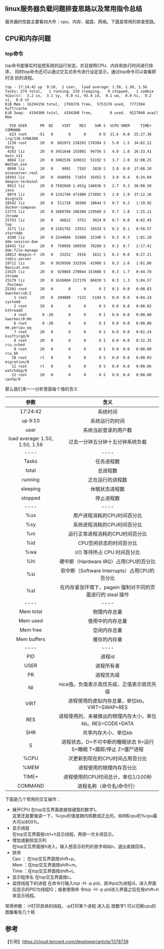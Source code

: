 ## linux服务器负载问题排查思路以及常用指令总结

服务器的性能主要看四大件：cpu、内存、磁盘、网络。下面是常用的排查思路。

## CPU和内存问题

### top命令
top命令能够实时监控系统的运行状态，并且按照CPU、内存和执行时间进行排序，
同时top命令还可以通过交互式命令进行设定显示，通过top命令可以查看即时活
跃的进程。  
````
top - 17:24:42 up  9:10,  1 user,  load average: 1.50, 1.50, 1.56
Tasks: 274 total,   1 running, 219 sleeping,   0 stopped,   1 zombie
%Cpu(s):  3.2 us,  3.1 sy,  0.0 ni, 93.4 id,  0.1 wa,  0.0 hi,  0.2 si,  0.0 st
KiB Mem : 16294156 total,  2769376 free,  5753276 used,  7771504 buff/cache
KiB Swap:  4194300 total,  4194300 free,        0 used.  9227048 avail Mem 

  PID USER      PR  NI    VIRT    RES    SHR S  %CPU %MEM     TIME+ COMMAND                                         
  623 root     -51   0       0      0      0 D  11.6  0.0  25:27.38 irq/136-SYNA308                                 
 1130 root      20   0  682972 238292 178304 S   5.0  1.5  34:02.22 Xorg                                            
 4163 liz       20   0 3451648 155092  94756 S   4.0  1.0  26:33.41 kwin_x11                                        
 8084 liz       20   0 3402536 320632  53192 S   3.7  2.0  32:08.25 WeChat.exe                                      
 8090 liz       20   0    9992   7192   1828 S   3.0  0.0  17:08.10 wineserver.real                                 
18503 liz       20   0  648956  71024  35452 S   3.0  0.4   0:24.04 deepin-terminal                                 
 8912 liz       20   0 7502660 1.452g 146036 S   2.7  9.3  36:00.50 java                                            
 8074 liz       20   0 1241784 471808 273892 S   2.0  2.9  37:12.16 dingtalk                                        
18542 liz       20   0  511728  38300  10644 S   0.7  0.2   1:19.92 docker-compose                                  
23773 liz       20   0 1060704 286388 110568 S   0.7  1.8   1:25.11 chrome                                          
25793 liz       20   0   46812   3752   3024 R   0.7  0.0   0:02.45 top                                             
 3171 liz       20   0 2101792  23552  16524 S   0.3  0.1   0:50.57 startdde                                        
 4200 liz       20   0 2244084  52888  32340 S   0.3  0.3   1:01.10 dde-session-dae                                 
18441 liz       20   0  750956 108936  78260 S   0.3  0.7   2:17.41 dde-file-manage                                 
18813 deepin-+  20   0   25252   2916   1812 S   0.3  0.0   0:27.21 redis-server                                    
19712 liz       20   0 3639568 332556  41980 S   0.3  2.0   1:01.00 Navicat.exe                                     
23525 liz       20   0  929804 270044 153808 S   0.3  1.7   0:44.78 chrome                                          
25179 liz       20   0 1626084 217176  86820 S   0.3  1.3   5:04.57 _Postman                                        
25391 root      20   0       0      0      0 I   0.3  0.0   0:00.83 kworker/u8:2                                    
    1 root      20   0  204880   7132   5184 S   0.0  0.0   0:04.24 systemd                                         
    2 root      20   0       0      0      0 S   0.0  0.0   0:00.02 kthreadd                                        
    4 root       0 -20       0      0      0 I   0.0  0.0   0:00.00 kworker/0:0H                                    
    6 root       0 -20       0      0      0 I   0.0  0.0   0:00.00 mm_percpu_wq                                    
    7 root      20   0       0      0      0 S   0.0  0.0   0:02.24 ksoftirqd/0                                     
    8 root      20   0       0      0      0 I   0.0  0.0   0:32.35 rcu_sched                                       
    9 root      20   0       0      0      0 I   0.0  0.0   0:00.00 rcu_bh                                          
   10 root      rt   0       0      0      0 S   0.0  0.0   0:00.03 migration/0                                     
   11 root      rt   0       0      0      0 S   0.0  0.0   0:00.06 watchdog/0                                      
   12 root      20   0       0      0      0 S   0.0  0.0   0:00.00 cpuhp/0                                         
````
那么我们来一一分析里面每个值的含义  


|           参数                  |                含义                |
| :----------------------------: | :--------------------------------: |
| 17:24:42                       |系统时间                             |
| up  9:10                       |系统运行的时间                        |
| user                           |系统当前登录的用户数                   |
| load average: 1.50, 1.50, 1.56 |过去一分钟五分钟十五分钟系统负载         |
| ----                           |----                                |
| Tasks                          |任务进程数                            |
| total                          |总进程数                              |
| running                        |正在运行的进程数                       |
| sleeping                       |休眠状态进程数                         |
| stopped                        |停止进程数                            |
| ----                           |----                                 |
| %us                            |用户进程消耗的CPU时间百分比               |
| %sy                            |系统进程消耗的CPU时间百分比               |
| %ni	                         |运行正常进程消耗的CPU时间百分比            |
| %id                            |CPU空闲状态的时间百分比                  |
| %wa                            |I/O 等待所占 CPU 时间百分比              |
| %hi	                         |硬中断（Hardware IRQ）占用CPU的百分比     |
| %si	                         |软中断（Software Interrupts）占用CPU的百分比|
| %st	                         |在内存紧张环境下，pagein 强制对不同的页面进行的 steal 操作|
| ----                           |----                                 |
| Mem total                      |物理内存总量                            |
| Mem used                       |使用中的内存总量                         |
| Mem free                       |空闲内存总量                            |
| Mem buffers                    |缓存的内存量                            |
| ----                           |----                                 |
| PID                            |进程id                                |
| USER                           |进程所有者                             |
| PR                             |进程优先级                             |
| NI                             |nice值。负值表示高优先级，正值表示低优先级   |
| VIRT                           |进程使用的虚拟内存总量，单位kb。VIRT=SWAP+RES|
| RES                            |进程使用的、未被换出的物理内存大小，单位kb。RES=CODE+DATA|
| SHR                            |共享内存大小，单位kb                    |
| S                              |进程状态。D=不可中断的睡眠状态 R=运行 S=睡眠 T=跟踪/停止 Z=僵尸进程|
| %CPU                           |次更新到现在的CPU时间占用百分比          |
| %MEM                           |进程使用的物理内存百分比                 |
| TIME+                          |进程使用的CPU时间总计，单位1/100秒       |
| COMMAND                        |进程名称（命令名/命令行）               |

下面是几个常用的交互操作：

- 展开CPU
在top交互界面直接按键盘的数字1。  
这里还是要强调一下，%cpu的值是跟内核数成正比的，如8核cpu的%cpu最大可以800%。    
- 显示线程    
在top交互界面按ctrl+h显示线程，再按一次关闭显示。  
- 增加或删除显示列  
在top交互界面按h进入，输入想显示的列的首字母如n，退出直接回车。  
- 排序  
Cpu ： 在top交互界面按shift+p。  
Mem ：在top交互界面按shift+m。  
Time ：在top交互界面按shift+t。  
- 显示程序名
在top交互界面按c。  
- 监控线程下的进程
在命令行输入top -H -p pid，其中pid为进程id，进入界面后显示的PID为线程ID；或者使用命
令top -H -p pid进入界面之后在按shift+h来显示线程。  





常用参数：-H打印具体的线程，-p打印某个进程 进入后 按数字1 可以切换cpu的
图像看有几个核  



























## 参考  
【引用】https://cloud.tencent.com/developer/article/1378739  

